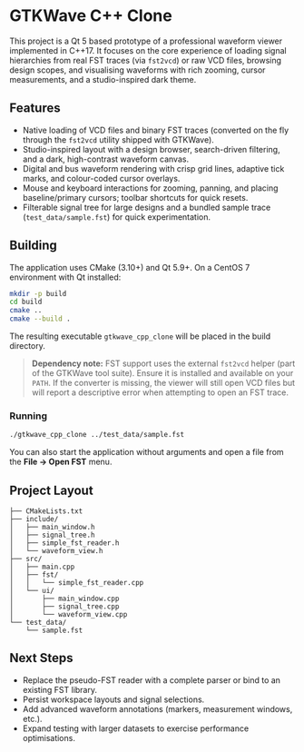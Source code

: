 # GTKWave C++ Clone

This project is a Qt 5 based prototype of a professional waveform viewer implemented in C++17. It focuses on the core experience of loading signal hierarchies from real FST traces (via `fst2vcd`) or raw VCD files, browsing design scopes, and visualising waveforms with rich zooming, cursor measurements, and a studio-inspired dark theme.

## Features

- Native loading of VCD files and binary FST traces (converted on the fly through the `fst2vcd` utility shipped with GTKWave).
- Studio-inspired layout with a design browser, search-driven filtering, and a dark, high-contrast waveform canvas.
- Digital and bus waveform rendering with crisp grid lines, adaptive tick marks, and colour-coded cursor overlays.
- Mouse and keyboard interactions for zooming, panning, and placing baseline/primary cursors; toolbar shortcuts for quick resets.
- Filterable signal tree for large designs and a bundled sample trace (`test_data/sample.fst`) for quick experimentation.

## Building

The application uses CMake (3.10+) and Qt 5.9+. On a CentOS 7 environment with Qt installed:

```bash
mkdir -p build
cd build
cmake ..
cmake --build .
```

The resulting executable `gtkwave_cpp_clone` will be placed in the build directory.

> **Dependency note:** FST support uses the external `fst2vcd` helper (part of the GTKWave tool suite). Ensure it is installed and available on your `PATH`. If the converter is missing, the viewer will still open VCD files but will report a descriptive error when attempting to open an FST trace.

### Running

```bash
./gtkwave_cpp_clone ../test_data/sample.fst
```

You can also start the application without arguments and open a file from the **File → Open FST** menu.

## Project Layout

```
├── CMakeLists.txt
├── include/
│   ├── main_window.h
│   ├── signal_tree.h
│   ├── simple_fst_reader.h
│   └── waveform_view.h
├── src/
│   ├── main.cpp
│   ├── fst/
│   │   └── simple_fst_reader.cpp
│   └── ui/
│       ├── main_window.cpp
│       ├── signal_tree.cpp
│       └── waveform_view.cpp
└── test_data/
    └── sample.fst
```

## Next Steps

- Replace the pseudo-FST reader with a complete parser or bind to an existing FST library.
- Persist workspace layouts and signal selections.
- Add advanced waveform annotations (markers, measurement windows, etc.).
- Expand testing with larger datasets to exercise performance optimisations.

